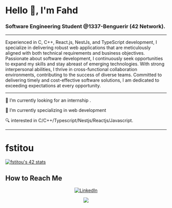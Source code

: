   # Hello 👋, I'm Fahd


### Software Engineering Student @1337-Benguerir (42 Network).



---






Experienced in C, C++, React.js, NestJs, and TypeScript development, I specialize in delivering robust web applications that are meticulously aligned with both technical requirements and business objectives. Passionate about software development, I continuously seek opportunities to expand my skills and stay abreast of emerging technologies. With strong interpersonal abilities, I thrive in cross-functional collaboration environments, contributing to the success of diverse teams. Committed to delivering timely and cost-effective software solutions, I am dedicated to exceeding expectations at every opportunity.


---


  🔭 I’m currently looking for an internship .

  🌱 I’m currently specializing in web development

  🔍 interested in C/C++/Typescript/Nestjs/Reactjs/Javascript.
  

---

# fstitou




[![fstitou's 42 stats](https://badge.mediaplus.ma/binary/fstitou?1337Badge=off)](https://github.com/oakoudad/badge42)



## How to Reach Me
  
<div style="text-align: center;">
                                                                     <p><a href="https://www.linkedin.com/in/fahdstitu/"><img src="https://img.shields.io/badge/LinkedIn-0077B5?style=for-the-badge&logo=linkedin&logoColor=white" alt="LinkedIn" /></a></p>
                                                                               <p><a href="mailto:fahdstitou263@gmail.com"><img src="https://img.shields.io/badge/Gmail-D14836?style=for-the-badge&logo=gmail&logoColor=white" /></a></p>
</div>


